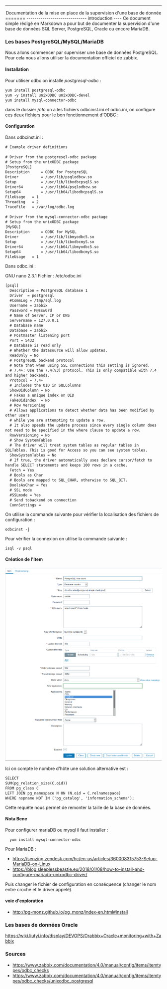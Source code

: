 ------------------------------
<center>Documentation de la mise en place de la supervision d'une base de donnée </center>
=======
------------------------------
introduction
----
Ce document simple rédigé en Markdown a pour but de documenter la supervision d'une base de données SQL Server, PostgreSQL, Oracle ou encore MariaDB.


### Les bases PostgreSQL/MySQL/MariaDB

Nous allons commencer par superviser une base de données PostgreSQL. Pour cela nous allons utiliser la documentation officiel de zabbix.

#### Installation

Pour utiliser odbc on installe *postgresql-odbc* :

    yum install postgresql-odbc
    yum -y install unixODBC unixODBC-devel
    yum install mysql-connector-odbc

dans le dossier */etc* on a les fichiers odbcinst.ini et odbc.ini, on configure ces deux fichiers pour le bon fonctionnement d'ODBC :

#### Configuration

Dans  odbcinst.ini :

    # Example driver definitions

    # Driver from the postgresql-odbc package
    # Setup from the unixODBC package
    [PostgreSQL]
    Description     = ODBC for PostgreSQL
    Driver          = /usr/lib/psqlodbcw.so
    Setup           = /usr/lib/libodbcpsqlS.so
    Driver64        = /usr/lib64/psqlodbcw.so
    Setup64         = /usr/lib64/libodbcpsqlS.so
    FileUsage	= 1
    Threading	= 2
    TraceFile	= /var/log/odbc.log

    # Driver from the mysql-connector-odbc package
    # Setup from the unixODBC package
    [MySQL]
    Description     = ODBC for MySQL
    Driver          = /usr/lib/libmyodbc5.so
    Setup           = /usr/lib/libodbcmyS.so
    Driver64        = /usr/lib64/libmyodbc5.so
    Setup64         = /usr/lib64/libodbcmyS.so
    FileUsage	= 1

Dans odbc.ini :

GNU nano 2.3.1                                                       Fichier : /etc/odbc.ini                                                                                                                     

    [psql]
      Description = PostgreSQL database 1
      Driver  = postgresql
      #CommLog = /tmp/sql.log
      Username = zabbix
      Password = P@ssw0rd
      # Name of Server. IP or DNS
      Servername = 127.0.0.1
      # Database name
      Database = zabbix
      # Postmaster listening port
      Port = 5432
      # Database is read only
      # Whether the datasource will allow updates.
      ReadOnly = No
      # PostgreSQL backend protocol
      # Note that when using SSL connections this setting is ignored.
      # 7.4+: Use the 7.4(V3) protocol. This is only compatible with 7.4 and higher backends.
      Protocol = 7.4+
      # Includes the OID in SQLColumns
      ShowOidColumn = No
      # Fakes a unique index on OID
      FakeOidIndex  = No
      # Row Versioning
      # Allows applications to detect whether data has been modified by other users
      # while you are attempting to update a row.
      # It also speeds the update process since every single column does not need to be specified in the where clause to update a row.
      RowVersioning = No
      # Show SystemTables
      # The driver will treat system tables as regular tables in SQLTables. This is good for Access so you can see system tables.
      ShowSystemTables = No
      # If true, the driver automatically uses declare cursor/fetch to handle SELECT statements and keeps 100 rows in a cache.
      Fetch = Yes
      # Bools as Char
      # Bools are mapped to SQL_CHAR, otherwise to SQL_BIT.
      BoolsAsChar = Yes
      # SSL mode
      #SSLmode = Yes
      # Send tobackend on connection
      ConnSettings =



On utilise la commande suivante pour vérifier la localisation des fichiers de configuration :

    odbcinst -j

Pour vérifier la connexion on utilise la commande suivante :

    isql -v psql

#### Création de l'item

![Creation de l'item de monitoring de la base de données](/image/create_item_monitor_pgsqlDB.png)

Ici on compte le nombre d'hôte une solution alternative est :

    SELECT
    SUM(pg_relation_size(C.oid))
    FROM pg_class C
    LEFT JOIN pg_namespace N ON (N.oid = C.relnamespace)
    WHERE nspname NOT IN ('pg_catalog', 'information_schema');

Cette requête nous permet de remonter la taille de la base de données.
#### Nota Bene
Pour configurer mariaDB ou mysql il faut installer :

      yum install mysql-connector-odbc
Pour MariaDB :
  * https://senzing.zendesk.com/hc/en-us/articles/360008315753-Setup-MariaDB-on-Linux
  * https://blog.sleeplessbeastie.eu/2018/01/08/how-to-install-and-configure-mariadb-unixodbc-driver/

Puis changer le fichier de configuration en conséquence (changer le nom entre croché et le driver appelé).
#### voie d'exploration
* http://pg-monz.github.io/pg_monz/index-en.html#install

### Les bases de données Oracle
  https://wiki.liutyi.info/display/DEVOPS/Orabbix+Oracle+monitoring+with+Zabbix
  
### Sources
* https://www.zabbix.com/documentation/4.0/manual/config/items/itemtypes/odbc_checks
* https://www.zabbix.com/documentation/4.0/manual/config/items/itemtypes/odbc_checks/unixodbc_postgresql
